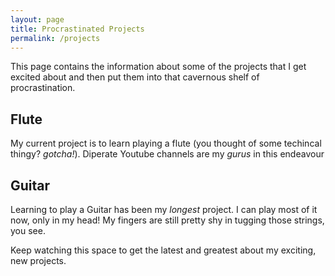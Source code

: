 ```yaml
---
layout: page
title: Procrastinated Projects 
permalink: /projects
---
```


This page contains the information about some of the projects that I get excited about and then put them into that cavernous shelf of procrastination.

## Flute

My current project is to learn playing a flute (you thought of some techincal thingy? *gotcha!*). Diperate Youtube channels are my *gurus* in this endeavour

## Guitar

Learning to play a Guitar has been my *longest* project. I can play most of it now, only in my head! My fingers are still pretty shy in tugging those strings, you see.

Keep watching this space to get the latest and greatest about my exciting, new projects.